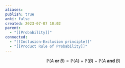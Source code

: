 ```yaml
---
aliases: 
publish: true
anki: false
created: 2023-07-07 10:02
parent:
  - "[[Probability]]"
connected:
  - "[[Inclusion-Exclusion principle]]"
  - "[[Product Rule of Probability]]"
---
```

$$
\mathbb{P}(A\textbf{ or }B)=\mathbb{P}(A)+\mathbb{P}(B)-\mathbb{P}(A\textbf{ and }B)
$$

